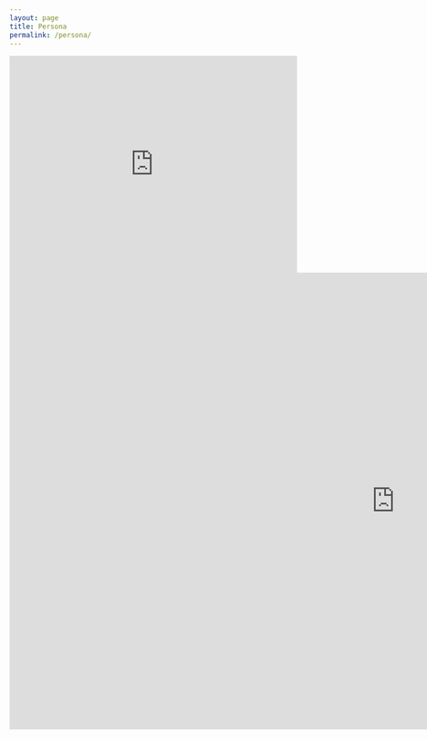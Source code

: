 ```yaml
---
layout: page
title: Persona
permalink: /persona/
---
```


<iframe src="https://open.spotify.com/embed/playlist/1Df19wgwQu2lzN1YOy5XIr" width="100%" height="380" frameborder="0" allowtransparency="true" allow="encrypted-media"></iframe>

<iframe width="1349" height="800" src="https://www.youtube.com/embed/BQStjCPV2EU" frameborder="0" allow="accelerometer; autoplay; encrypted-media; gyroscope; picture-in-picture" allowfullscreen></iframe>
